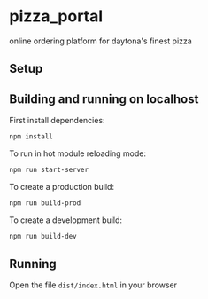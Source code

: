 # pizza_portal

online ordering platform for daytona's finest pizza

## Setup

## Building and running on localhost

First install dependencies:

```sh
npm install
```

To run in hot module reloading mode:

```sh
npm run start-server
```

To create a production build:

```sh
npm run build-prod
```

To create a development build:

```sh
npm run build-dev
```

## Running

Open the file `dist/index.html` in your browser
